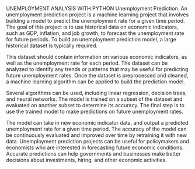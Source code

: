 UNEMPLOYMENT ANALYSIS WITH PYTHON
Unemployment Prediction. An unemployment prediction project is a machine learning project that involves building a model to predict the unemployment rate for a given time period. The goal of this project is to use historical data on economic indicators, such as GDP, inflation, and job growth, to forecast the unemployment rate for future periods. To build an unemployment prediction model, a large historical dataset is typically required.

This dataset should contain information on various economic indicators, as well as the unemployment rate for each period. The dataset can be analyzed to identify any trends or patterns that may be useful for predicting future unemployment rates. Once the dataset is preprocessed and cleaned, a machine learning algorithm can be applied to build the prediction model.

Several algorithms can be used, including linear regression, decision trees, and neural networks. The model is trained on a subset of the dataset and evaluated on another subset to determine its accuracy. The final step is to use the trained model to make predictions on future unemployment rates.

The model can take in new economic indicator data, and output a predicted unemployment rate for a given time period. The accuracy of the model can be continuously evaluated and improved over time by retraining it with new data. Unemployment prediction projects can be useful for policymakers and economists who are interested in forecasting future economic conditions. Accurate predictions can help governments and businesses make better decisions about investments, hiring, and other economic activities.
